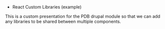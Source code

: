 * React Custom Libraries (example)

This is a custom presentation for the PDB drupal module so that we can add any
libraries to be shared between  multiple components.
